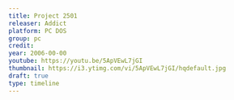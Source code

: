 ```yaml
---
title: Project 2501
releaser: Addict
platform: PC DOS
group: pc
credit:
year: 2006-00-00
youtube: https://youtu.be/5ApVEwL7jGI
thumbnail: https://i3.ytimg.com/vi/5ApVEwL7jGI/hqdefault.jpg
draft: true
type: timeline
---
```


